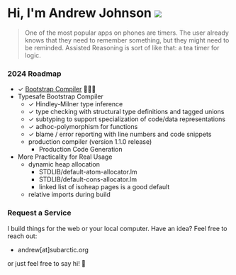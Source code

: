 # Hi, I'm Andrew Johnson ![](https://komarev.com/ghpvc/?username=andrew-johnson-4)

> One of the most popular apps on phones are timers. The user already knows that they need to remember something, but they might need to be reminded. Assisted Reasoning is sort of like that: a tea timer for logic.

### 2024 Roadmap

* ✓ [Bootstrap Compiler](https://github.com/andrew-johnson-4/-/releases/tag/1.0.0) 🥳🎉🎁
* Typesafe Bootstrap Compiler
   * ✓ Hindley-Milner type inference
   * ✓ type checking with structural type definitions and tagged unions
   * ✓ subtyping to support specialization of code/data representations
   * ✓ adhoc-polymorphism for functions
   * ✓ blame / error reporting with line numbers and code snippets
   * production compiler (version 1.1.0 release)
     * Production Code Generation
* More Practicality for Real Usage
  * dynamic heap allocation
    * STDLIB/default-atom-allocator.lm
    * STDLIB/default-cons-allocator.lm
    * linked list of isoheap pages is a good default
  * relative imports during build

### Request a Service

I build things for the web or your local computer. Have an idea? Feel free to reach out:
* andrew[at]subarctic.org

or just feel free to say hi! 👋
